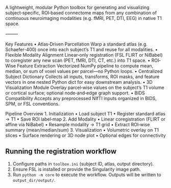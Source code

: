 A lightweight, modular Python toolbox for generating and visualizing subject‐specific, ROI‐based connectome maps from any combination of continuous neuroimaging modalities (e.g. fMRI, PET, DTI, EEG) in native T1 space.

⸻

Key Features
	•	Atlas‐Driven Parcellation
Warp a standard atlas (e.g. Schaefer-400) once into each subject’s T1 and reuse for all modalities.
	•	Flexible Modality Alignment
Linear‐only registration (FSL FLIRT or NiBabel) to coregister any new scan (PET, fMRI, DTI, CT, etc.) into T1 space.
	•	ROI‐Wise Feature Extraction
Vectorized NumPy pipeline to compute mean, median, or sum of voxel values per parcel—no Python loops.
	•	Centralized Subject Dictionary
Collects all inputs, transforms, ROI masks, and feature vectors in one nested Python dict for easy downstream analysis.
	•	3D Visualization Module
Overlay parcel‐wise values on the subject’s T1 volume or cortical surface; optional node‐and‐edge graph support.
	•	BIDS Compatibility
Accepts any preprocessed NIfTI inputs organized in BIDS, SPM, or FSL conventions.

Pipeline Overview
	1.	Initialization
	•	Load subject T1
	•	Register standard atlas → T1
	•	Save ROI label‐map
	2.	Add Modality
	•	Linear coregistration (FLIRT or affine via NiBabel)
	•	Resample modality → T1 grid
	•	Extract ROI‐wise summary (mean/median/sum)
	3.	Visualization
	•	Volumetric overlay on T1 slices
	•	Surface rendering or 3D node plot
	•	Optional edges for connectivity

Running the registration workflow
---------------------------------
1. Configure paths in `toolbox.ini` (subject ID, atlas, output directory).
2. Ensure FSL is installed or provide the Singularity image path.
3. Run `python -m core` to execute the workflow.
   Outputs will be written to `output_dir/output/`.
